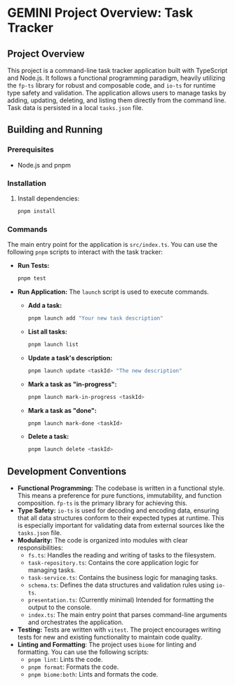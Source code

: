 # GEMINI Project Overview: Task Tracker

## Project Overview

This project is a command-line task tracker application built with TypeScript and Node.js. It follows a functional programming paradigm, heavily utilizing the `fp-ts` library for robust and composable code, and `io-ts` for runtime type safety and validation. The application allows users to manage tasks by adding, updating, deleting, and listing them directly from the command line. Task data is persisted in a local `tasks.json` file.

## Building and Running

### Prerequisites

*   Node.js and pnpm

### Installation

1.  Install dependencies:
    ```bash
    pnpm install
    ```

### Commands

The main entry point for the application is `src/index.ts`. You can use the following `pnpm` scripts to interact with the task tracker:

*   **Run Tests:**
    ```bash
    pnpm test
    ```

*   **Run Application:**
    The `launch` script is used to execute commands.

    *   **Add a task:**
        ```bash
        pnpm launch add "Your new task description"
        ```

    *   **List all tasks:**
        ```bash
        pnpm launch list
        ```

    *   **Update a task's description:**
        ```bash
        pnpm launch update <taskId> "The new description"
        ```

    *   **Mark a task as "in-progress":**
        ```bash
        pnpm launch mark-in-progress <taskId>
        ```

    *   **Mark a task as "done":**
        ```bash
        pnpm launch mark-done <taskId>
        ```

    *   **Delete a task:**
        ```bash
        pnpm launch delete <taskId>
        ```

## Development Conventions

*   **Functional Programming:** The codebase is written in a functional style. This means a preference for pure functions, immutability, and function composition. `fp-ts` is the primary library for achieving this.
*   **Type Safety:** `io-ts` is used for decoding and encoding data, ensuring that all data structures conform to their expected types at runtime. This is especially important for validating data from external sources like the `tasks.json` file.
*   **Modularity:** The code is organized into modules with clear responsibilities:
    *   `fs.ts`: Handles the reading and writing of tasks to the filesystem.
    *   `task-repository.ts`: Contains the core application logic for managing tasks.
    *   `task-service.ts`: Contains the business logic for managing tasks.
    *   `schema.ts`: Defines the data structures and validation rules using `io-ts`.
    *   `presentation.ts`: (Currently minimal) Intended for formatting the output to the console.
    *   `index.ts`: The main entry point that parses command-line arguments and orchestrates the application.
*   **Testing:** Tests are written with `vitest`. The project encourages writing tests for new and existing functionality to maintain code quality.
*   **Linting and Formatting**: The project uses `biome` for linting and formatting. You can use the following scripts:
    *   `pnpm lint`: Lints the code.
    *   `pnpm format`: Formats the code.
    *   `pnpm biome:both`: Lints and formats the code.
